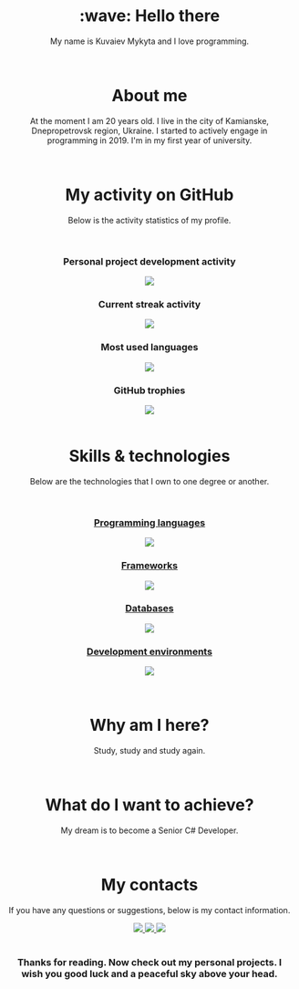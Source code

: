<div align="center">
  <h1>:wave: Hello there</h1>
  <p>My name is Kuvaiev Mykyta and I love programming.</p>
  </br>
  <h1>About me</h1>
  <p>At the moment I am 20 years old. I live in the city of Kamianske, Dnepropetrovsk region, Ukraine. I started to actively engage in programming in 2019. I'm in my first year of university.</p>
  </br>
  <h1>My activity on GitHub</h1>
  <p>Below is the activity statistics of my profile.</p>
  </br>
  <h3>Personal project development activity</h3>
  <img align="center" src="https://github-readme-stats.vercel.app/api?username=Kuvaev-dev&show_icons=true&include_all_commits=true&theme=radical"/>
  <br/>
  <h3>Current streak activity</h3>
  <img align="center" src="https://streak-stats.demolab.com/?user=Kuvaev-dev&theme=radical"/>
  <br/>
  <h3>Most used languages</h3>
  <img align="center" src="https://github-readme-stats.vercel.app/api/top-langs/?username=Kuvaev-dev&layout=compact&theme=radical"/>
  <br/>
  <h3>GitHub trophies</h3>
  <img align="center" src="https://github-profile-trophy.vercel.app/?username=Kuvaev-dev&no-frame=true&no-bg=true&theme=radical"/>
  <br/>
  <br/>
  <h1>Skills & technologies</h1>
  <p>Below are the technologies that I own to one degree or another.</p>
  <p align="center">
    <a href="https://skillicons.dev">
      <br/>
      <h3>Programming languages</h3>
      <img src="https://skillicons.dev/icons?i=cpp,cs,html,css,js,php,dart,java,ts" />
      <h3>Frameworks</h3>
      <img src="https://skillicons.dev/icons?i=angular,azure,bootstrap,dotnet,express,flutter,heroku,laravel,nodejs,react,redux" />
      <h3>Databases</h3>
      <img src="https://skillicons.dev/icons?i=mongodb,mysql,firebase" />
      <h3>Development environments</h3>
      <img src="https://skillicons.dev/icons?i=git,visualstudio,vscode,powershell,androidstudio" />
    </a>
  </p>
  </br>
  <h1>Why am I here?</h1>
  <p>Study, study and study again.</p>
  </br>
  <h1>What do I want to achieve?</h1>
  <p>My dream is to become a Senior C# Developer.</p>
  </br>
  <h1>My contacts</h1>
  <p>If you have any questions or suggestions, below is my contact information.</p>
  <a href="likeaboss13371@gmail.com">
    <img src="https://img.shields.io/badge/Gmail-D14836?style=for-the-badge&logo=gmail&logoColor=white"/>
  </a>
  <a href="https://t.me/Kuvaev_N">
    <img src="https://img.shields.io/badge/Telegram-2CA5E0?style=for-the-badge&logo=telegram&logoColor=white"/>
  </a>
  <a href="https://twitter.com/_Nick_Smirnov_">
    <img src="https://img.shields.io/badge/Twitter-1DA1F2?style=for-the-badge&logo=twitter&logoColor=white"/>
  </a>
  </br>
  </br>
  <h3>Thanks for reading. Now check out my personal projects. I wish you good luck and a peaceful sky above your head.</h3>
</div>



